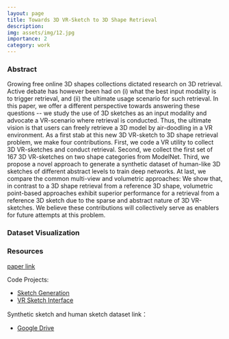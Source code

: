 ```yaml
---
layout: page
title: Towards 3D VR-Sketch to 3D Shape Retrieval
description: 
img: assets/img/12.jpg
importance: 2
category: work
---
```


### Abstract

Growing free online 3D shapes collections dictated research on 3D retrieval. Active debate has however been had on (i) what the best input modality is to trigger retrieval, and (ii) the ultimate usage scenario for such retrieval. 
In this paper, we offer a different perspective towards answering these questions -- we study the use of 3D sketches as an input modality and advocate a VR-scenario where retrieval is conducted. Thus, the ultimate vision is that users can freely retrieve a 3D model by air-doodling in a VR environment.
As a first stab at this new 3D VR-sketch to 3D shape retrieval problem, we make four contributions. 
First, we code a VR utility to collect 3D VR-sketches and conduct retrieval.
Second, we collect the first set of 167 3D VR-sketches on two shape categories from ModelNet.
Third, we propose a novel approach to generate a synthetic dataset of human-like 3D sketches of different abstract levels to train deep networks.
At last, we compare the common multi-view and volumetric approaches: 
We show that, in contrast to a 3D shape retrieval from a reference 3D shape,  volumetric point-based approaches exhibit superior performance for a retrieval from a reference 3D sketch due to the sparse and abstract nature of 3D VR-sketches.
We believe these contributions will collectively serve as enablers for future attempts at this problem.

### Dataset Visualization

### Resources

[paper link][3]

Code Projects:

- [Sketch Generation][1]
- [VR Sketch Interface][2]

Synthetic sketch and human sketch dataset link：
- [Google Drive][4]



[1]: https://github.com/ygryadit/Towards3DVRSketch
[2]: https://github.com/Rowl1ng/Sketch_VR
[3]: https://rowl1ng.com/assets/pdf/3DV_VRSketch.pdf
[4]: https://drive.google.com/file/d/1FkKZfWt7O4xMy4ir5kCYcmwZLPk1uBcZ/view?usp=sharing
